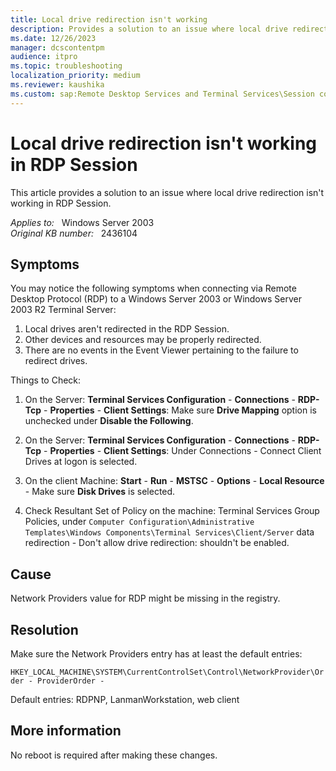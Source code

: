 ```yaml
---
title: Local drive redirection isn't working
description: Provides a solution to an issue where local drive redirection isn't working in RDP Session.
ms.date: 12/26/2023
manager: dcscontentpm
audience: itpro
ms.topic: troubleshooting
localization_priority: medium
ms.reviewer: kaushika
ms.custom: sap:Remote Desktop Services and Terminal Services\Session connectivity, csstroubleshoot
---
```

# Local drive redirection isn't working in RDP Session

This article provides a solution to an issue where local drive redirection isn't working in RDP Session.

_Applies to:_ &nbsp; Windows Server 2003  
_Original KB number:_ &nbsp; 2436104

## Symptoms

You may notice the following symptoms when connecting via Remote Desktop Protocol (RDP) to a Windows Server 2003 or Windows Server 2003 R2 Terminal Server:

1. Local drives aren't redirected in the RDP Session.
2. Other devices and resources may be properly redirected.
3. There are no events in the Event Viewer pertaining to the failure to redirect drives.

Things to Check:

1. On the Server: **Terminal Services Configuration** - **Connections** - **RDP-Tcp** - **Properties** - **Client Settings**: Make sure **Drive Mapping** option is unchecked under **Disable the Following**.

2. On the Server: **Terminal Services Configuration** - **Connections** - **RDP-Tcp** - **Properties** - **Client Settings**: Under Connections - Connect Client Drives at logon  is selected.

3. On the client Machine: **Start** - **Run** - **MSTSC** - **Options** - **Local Resource** - Make sure **Disk Drives** is selected.

4. Check Resultant Set of Policy on the machine: Terminal Services Group Policies, under `Computer Configuration\Administrative Templates\Windows Components\Terminal Services\Client/Server` data redirection - Don't allow drive redirection: shouldn't be enabled.

## Cause

Network Providers value for RDP might be missing in the registry.

## Resolution

Make sure the Network Providers entry has at least the default entries:

`HKEY_LOCAL_MACHINE\SYSTEM\CurrentControlSet\Control\NetworkProvider\Order - ProviderOrder -`

Default entries: RDPNP, LanmanWorkstation, web client

## More information

No reboot is required after making these changes.
